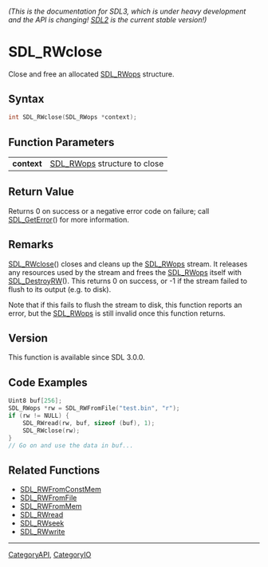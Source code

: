 ###### (This is the documentation for SDL3, which is under heavy development and the API is changing! [SDL2](https://wiki.libsdl.org/SDL2/) is the current stable version!)
# SDL_RWclose

Close and free an allocated [SDL_RWops](SDL_RWops.md) structure.

## Syntax

```c
int SDL_RWclose(SDL_RWops *context);

```

## Function Parameters

|                 |                                           |
| --------------- | ----------------------------------------- |
| **context**     | [SDL_RWops](SDL_RWops.md) structure to close |

## Return Value

Returns 0 on success or a negative error code on failure; call
[SDL_GetError](SDL_GetError.md)() for more information.

## Remarks

[SDL_RWclose](SDL_RWclose.md)() closes and cleans up the
[SDL_RWops](SDL_RWops.md) stream. It releases any resources used by the stream
and frees the [SDL_RWops](SDL_RWops.md) itself with
[SDL_DestroyRW](SDL_DestroyRW.md)(). This returns 0 on success, or -1 if the
stream failed to flush to its output (e.g. to disk).

Note that if this fails to flush the stream to disk, this function reports
an error, but the [SDL_RWops](SDL_RWops.md) is still invalid once this
function returns.

## Version

This function is available since SDL 3.0.0.

## Code Examples

```c++
Uint8 buf[256];
SDL_RWops *rw = SDL_RWFromFile("test.bin", "r");
if (rw != NULL) {
    SDL_RWread(rw, buf, sizeof (buf), 1);
    SDL_RWclose(rw);
}
// Go on and use the data in buf...
```

## Related Functions

* [SDL_RWFromConstMem](SDL_RWFromConstMem.md)
* [SDL_RWFromFile](SDL_RWFromFile.md)
* [SDL_RWFromMem](SDL_RWFromMem.md)
* [SDL_RWread](SDL_RWread.md)
* [SDL_RWseek](SDL_RWseek.md)
* [SDL_RWwrite](SDL_RWwrite.md)

----
[CategoryAPI](CategoryAPI.md), [CategoryIO](CategoryIO.md)
